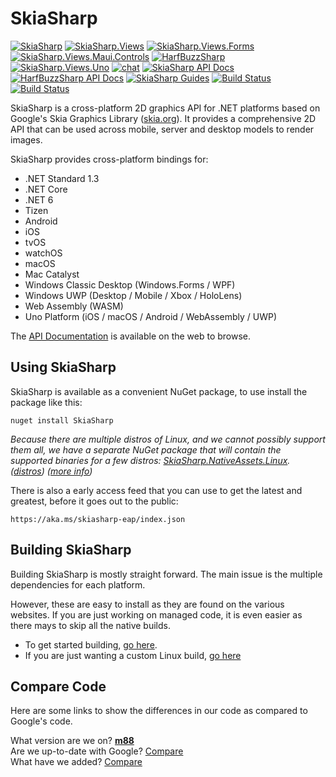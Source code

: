 # SkiaSharp

[![SkiaSharp](https://img.shields.io/nuget/vpre/SkiaSharp.svg?cacheSeconds=3600&label=SkiaSharp%20nuget)](https://www.nuget.org/packages/SkiaSharp)
[![SkiaSharp.Views](https://img.shields.io/nuget/vpre/SkiaSharp.Views.svg?cacheSeconds=3600&label=SkiaSharp.Views%20nuget)](https://www.nuget.org/packages/SkiaSharp.Views)
[![SkiaSharp.Views.Forms](https://img.shields.io/nuget/vpre/SkiaSharp.Views.Forms.svg?cacheSeconds=3600&label=SkiaSharp.Views.Forms%20nuget)](https://www.nuget.org/packages/SkiaSharp.Views.Forms)
[![SkiaSharp.Views.Maui.Controls](https://img.shields.io/nuget/vpre/SkiaSharp.Views.Maui.Controls.svg?cacheSeconds=3600&label=SkiaSharp.Views.Maui.Controls%20nuget)](https://www.nuget.org/packages/SkiaSharp.Views.Maui.Controls)
[![HarfBuzzSharp](https://img.shields.io/nuget/vpre/HarfBuzzSharp.svg?cacheSeconds=3600&label=HarfBuzzSharp%20nuget)](https://www.nuget.org/packages/HarfBuzzSharp)
[![SkiaSharp.Views.Uno](https://img.shields.io/nuget/vpre/SkiaSharp.Views.Uno.svg?cacheSeconds=3600&label=SkiaSharp.Views.Uno%20nuget)](https://www.nuget.org/packages/SkiaSharp.Views.Uno) 
[![chat](https://img.shields.io/badge/chat-xamarin%2FXamarinComponents-E60256.svg)](https://gitter.im/xamarin/XamarinComponents)
[![SkiaSharp API Docs](https://img.shields.io/badge/docs-skiasharp-1faece.svg)](https://docs.microsoft.com/dotnet/api/SkiaSharp)
[![HarfBuzzSharp API Docs](https://img.shields.io/badge/docs-harfbuzzsharp-1faece.svg)](https://docs.microsoft.com/dotnet/api/SkiaSharp)
[![SkiaSharp Guides](https://img.shields.io/badge/docs-guides-1faece.svg)](https://docs.microsoft.com/xamarin/graphics-games/skiasharp/)
[![Build Status](https://dev.azure.com/devdiv/DevDiv/_apis/build/status/Xamarin/Components/SkiaSharp?branchName=main)](https://dev.azure.com/devdiv/DevDiv/_build/latest?definitionId=10789&branchName=main)
[![Build Status](https://dev.azure.com/xamarin/public/_apis/build/status/mono/SkiaSharp/SkiaSharp%20(Public)?branchName=main)](https://dev.azure.com/xamarin/public/_build/latest?definitionId=4&branchName=main)

SkiaSharp is a cross-platform 2D graphics API for .NET platforms based on Google's
Skia Graphics Library ([skia.org](https://skia.org/)). It provides a comprehensive 2D API that can
be used across mobile, server and desktop models to render images.

SkiaSharp provides cross-platform bindings for:

 - .NET Standard 1.3
 - .NET Core
 - .NET 6
 - Tizen
 - Android
 - iOS
 - tvOS
 - watchOS
 - macOS
 - Mac Catalyst
 - Windows Classic Desktop (Windows.Forms / WPF)
 - Windows UWP (Desktop / Mobile / Xbox / HoloLens)
 - Web Assembly (WASM)
 - Uno Platform (iOS / macOS / Android / WebAssembly / UWP)

The [API Documentation](https://docs.microsoft.com/en-us/dotnet/api/SkiaSharp/) is
available on the web to browse.

## Using SkiaSharp

SkiaSharp is available as a convenient NuGet package, to use install the package like this:

```
nuget install SkiaSharp
```

_Because there are multiple distros of Linux, and we cannot possibly support them all, we have a separate NuGet package that will contain the supported binaries for a few distros: [SkiaSharp.NativeAssets.Linux](https://www.nuget.org/packages/SkiaSharp.NativeAssets.Linux). ([distros](https://github.com/mono/SkiaSharp/issues/453)) ([more info](https://github.com/mono/SkiaSharp/issues/312))_

There is also a early access feed that you can use to get the latest and greatest, before it goes out to the public:

```
https://aka.ms/skiasharp-eap/index.json
```

## Building SkiaSharp

Building SkiaSharp is mostly straight forward. The main issue is the multiple dependencies for each platform.

However, these are easy to install as they are found on the various websites. If you are just working on managed code, it is even easier as there mays to skip all the native builds.

 - To get started building, [go here](https://github.com/mono/SkiaSharp/wiki/Building-SkiaSharp).
 - If you are just wanting a custom Linux build, [go here](https://github.com/mono/SkiaSharp/wiki/Building-on-Linux)

## Compare Code

Here are some links to show the differences in our code as compared to Google's code.

What version are we on? [**m88**](https://github.com/google/skia/tree/chrome/m88)  
Are we up-to-date with Google? [Compare](https://github.com/mono/skia/compare/xamarin-mobile-bindings...google:chrome/m88)  
What have we added? [Compare](https://github.com/google/skia/compare/chrome/m88...mono:xamarin-mobile-bindings)  
